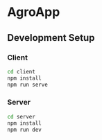 # AgroApp


## Development Setup

### Client

```sh
cd client
npm install
npm run serve
```

### Server

```sh
cd server
npm install
npm run dev
```